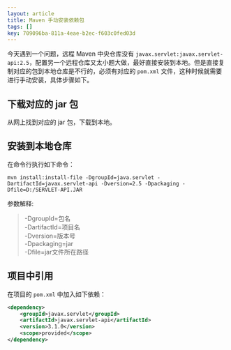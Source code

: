 ```yaml
---
layout: article
title: Maven 手动安装依赖包
tags: []
key: 709096ba-811a-4eae-b2ec-f603c0fed03d
---
```


今天遇到一个问题，远程 Maven 中央仓库没有 `javax.servlet:javax.servlet-api:2.5`，配置另一个远程仓库又太小题大做，最好直接安装到本地。但是直接复制对应的包到本地仓库是不行的，必须有对应的 `pom.xml` 文件，这种时候就需要进行手动安装，具体步骤如下。

<!--more-->

## 下载对应的 jar 包

从网上找到对应的 jar 包，下载到本地。

## 安装到本地仓库

在命令行执行如下命令：

```
mvn install:install-file -DgroupId=java.servlet -DartifactId=javax.servlet-api -Dversion=2.5 -Dpackaging -Dfile=D:/SERVLET-API.JAR
```

参数解释:

> -DgroupId=包名  
> -DartifactId=项目名  
> -Dversion=版本号  
> -Dpackaging=jar  
> -Dfile=jar文件所在路径

## 项目中引用

在项目的 `pom.xml` 中加入如下依赖：

```xml
<dependency>
    <groupId>javax.servlet</groupId>
    <artifactId>javax.servlet-api</artifactId>
    <version>3.1.0</version>
    <scope>provided</scope>
</dependency>  
```